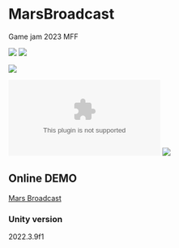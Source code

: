 # MarsBroadcast
Game jam 2023 MFF 

[![](https://img.shields.io/github/actions/workflow/status/EbrithilNogare/MarsBroadcast/buildGame.yml?style=for-the-badge&cacheSeconds=300)](https://ebrithilnogare.github.io/MarsBroadcast/)
[![](https://img.shields.io/github/last-commit/EbrithilNogare/MarsBroadcast/main?label=Last%20build&style=for-the-badge&logo=unity&cacheSeconds=300)](https://ebrithilnogare.github.io/MarsBroadcast/)

[![](https://img.shields.io/github/package-json/v/EbrithilNogare/MarsBroadcast/gh-pages?label=version&style=for-the-badge&cacheSeconds=300)](https://github.com/EbrithilNogare/MarsBroadcast/tree/gh-pages/Build)

[![](https://img.shields.io/github/size/EbrithilNogare/MarsBroadcast/Build/WebGL.wasm?branch=gh-pages&style=for-the-badge&label=Size%20of%20scripts&cacheSeconds=300)](https://github.com/EbrithilNogare/MarsBroadcast/tree/gh-pages/Build)
[![](https://img.shields.io/github/size/EbrithilNogare/MarsBroadcast/Build/WebGL.data?branch=gh-pages&style=for-the-badge&label=Size%20of%20data&cacheSeconds=300)](https://github.com/EbrithilNogare/MarsBroadcast/tree/gh-pages/Build)

## Online DEMO
[Mars Broadcast](https://ebrithilnogare.github.io/MarsBroadcast/)

### Unity version
2022.3.9f1
